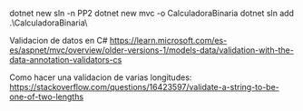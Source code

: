 dotnet new sln -n PP2
dotnet new mvc -o CalculadoraBinaria
dotnet sln add .\CalculadoraBinaria\

Validacion de datos en C#
https://learn.microsoft.com/es-es/aspnet/mvc/overview/older-versions-1/models-data/validation-with-the-data-annotation-validators-cs


Como hacer una validacion de varias longitudes:
https://stackoverflow.com/questions/16423597/validate-a-string-to-be-one-of-two-lengths